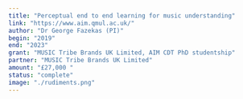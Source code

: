 ```yaml
---
title: "Perceptual end to end learning for music understanding"
link: "https://www.aim.qmul.ac.uk/"
author: "Dr George Fazekas (PI)"
begin: "2019"
end: "2023"
grant: "MUSIC Tribe Brands UK Limited, AIM CDT PhD studentship"
partner: "MUSIC Tribe Brands UK Limited"
amount: "£27,000 "
status: "complete"
image: "./rudiments.png"
---
```


